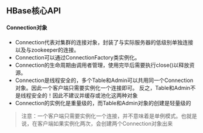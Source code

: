 ## HBase核心API


#### Connection对象
- Connection代表对集群的连接对象，封装了与实际服务器的低级别单独连接以及与zookeeper的连接。
- Connection可以通过ConnectionFactory类实例化。
- Connection的生命周期由调用者管理，使用完毕后需要执行close()以释放资源。
- Connection是线程安全的，多个Table和Admin可以共用同一个Connection对象。因此一个客户端只需要实例化一个连接即可。
反之，Table和Admin不是线程安全的！因此不建议并缓存或池化这两种对象
- Connection的实例化是重量级的，而Table和Admin对象的创建是轻量级的

> 注意：一个客户端只需要实例化一个连接，并不意味着是单例模式。也就是说，在客户端如果实例化两次，会创建两个Connection对象出来